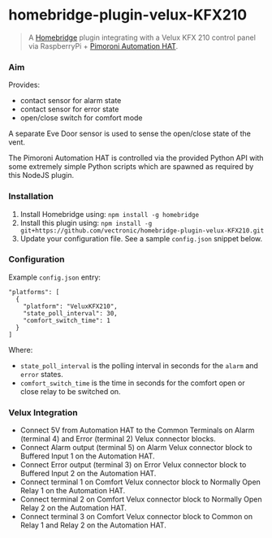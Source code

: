 # homebridge-plugin-velux-KFX210
> A [Homebridge](https://github.com/nfarina/homebridge) plugin integrating with a Velux KFX 210 control panel via RaspberryPi + [Pimoroni Automation HAT](https://github.com/pimoroni/automation-hat/blob/master/documentation/REFERENCE.md).

### Aim

Provides:
 
* contact sensor for alarm state
* contact sensor for error state
* open/close switch for comfort mode

A separate Eve Door sensor is used to sense the open/close state of the vent.

The Pimoroni Automation HAT is controlled via the provided Python API with some extremely simple Python scripts which are spawned as required by 
this NodeJS plugin.

### Installation

1. Install Homebridge using: `npm install -g homebridge`
1. Install this plugin using: `npm install -g git+https://github.com/vectronic/homebridge-plugin-velux-KFX210.git`
1. Update your configuration file. See a sample `config.json` snippet below.

### Configuration

Example `config.json` entry:

 
```
"platforms": [
  {
    "platform": "VeluxKFX210",
    "state_poll_interval": 30,
    "comfort_switch_time": 1
  }
]
```

Where:

* `state_poll_interval` is the polling interval in seconds for the `alarm` and `error` states.
* `comfort_switch_time` is the time in seconds for the comfort open or close relay to be switched on.

### Velux Integration

* Connect 5V from Automation HAT to the Common Terminals on Alarm (terminal 4) and Error (terminal 2) Velux connector blocks.
* Connect Alarm output (terminal 5) on Alarm Velux connector block to Buffered Input 1 on the Automation HAT.
* Connect Error output (terminal 3) on Error Velux connector block to Buffered Input 2 on the Automation HAT.
* Connect terminal 1 on Comfort Velux connector block to Normally Open Relay 1 on the Automation HAT. 
* Connect terminal 2 on Comfort Velux connector block to Normally Open Relay 2 on the Automation HAT.
* Connect terminal 3 on Comfort Velux connector block to Common on Relay 1 and Relay 2 on the Automation HAT.


